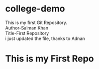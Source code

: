# college-demo
This is my first Git Repository.
<br>
Author-Salman Khan
<br>
Title-First Repository
<br>
i just updated the file, thanks to Adnan
<br>
# This is my First Repo
